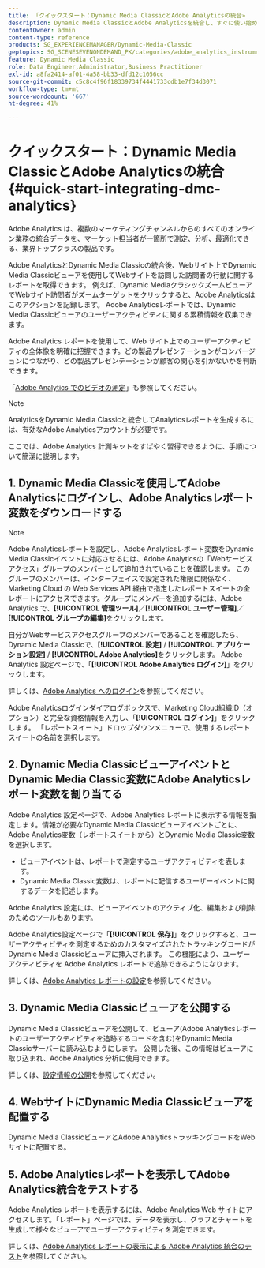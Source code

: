 ```yaml
---
title: 「クイックスタート：Dynamic Media ClassicとAdobe Analyticsの統合»
description: Dynamic Media ClassicとAdobe Analyticsを統合し、すぐに使い始めるのに役立つ概要とクイックスタートです。
contentOwner: admin
content-type: reference
products: SG_EXPERIENCEMANAGER/Dynamic-Media-Classic
geptopics: SG_SCENESEVENONDEMAND_PK/categories/adobe_analytics_instrumentation_kit
feature: Dynamic Media Classic
role: Data Engineer,Administrator,Business Practitioner
exl-id: a8fa2414-af01-4a58-bb33-dfd12c1056cc
source-git-commit: c5c8c4f96f18339734f4441733cdb1e7f34d3071
workflow-type: tm+mt
source-wordcount: '667'
ht-degree: 41%

---
```


# クイックスタート：Dynamic Media ClassicとAdobe Analyticsの統合 {#quick-start-integrating-dmc-analytics}

Adobe Analytics は、複数のマーケティングチャンネルからのすべてのオンライン業務の統合データを、マーケット担当者が一箇所で測定、分析、最適化できる、業界トップクラスの製品です。

Adobe AnalyticsとDynamic Media Classicの統合後、Webサイト上でDynamic Media Classicビューアを使用してWebサイトを訪問した訪問者の行動に関するレポートを取得できます。 例えば、Dynamic MediaクラシックズームビューアでWebサイト訪問者がズームターゲットをクリックすると、Adobe Analyticsはこのアクションを記録します。 Adobe Analyticsレポートでは、Dynamic Media Classicビューアのユーザーアクティビティに関する累積情報を収集できます。

Adobe Analytics レポートを使用して、Web サイト上でのユーザーアクティビティの全体像を明確に把握できます。どの製品プレゼンテーションがコンバージョンにつながり、どの製品プレゼンテーションが顧客の関心を引かないかを判断できます。

「[Adobe Analytics でのビデオの測定](https://experienceleague.adobe.com/docs/media-analytics/using/media-overview.html)」も参照してください。

>[!NOTE]
>
>AnalyticsをDynamic Media Classicと統合してAnalyticsレポートを生成するには、有効なAdobe Analyticsアカウントが必要です。

ここでは、Adobe Analytics 計測キットをすばやく習得できるように、手順について簡潔に説明します。

## 1. Dynamic Media Classicを使用してAdobe Analyticsにログインし、Adobe Analyticsレポート変数をダウンロードする

>[!NOTE]
>
>Adobe Analyticsレポートを設定し、Adobe Analyticsレポート変数をDynamic Media Classicイベントに対応させるには、Adobe Analyticsの「Webサービスアクセス」グループのメンバーとして追加されていることを確認します。 このグループのメンバーは、インターフェイスで設定された権限に関係なく、Marketing Cloud の Web Services API 経由で指定したレポートスイートの全レポートにアクセスできます。グループにメンバーを追加するには、Adobe Analytics で、**[!UICONTROL 管理ツール]**／**[!UICONTROL ユーザー管理]**／**[!UICONTROL グループの編集]**&#x200B;をクリックします。

自分がWebサービスアクセスグループのメンバーであることを確認したら、Dynamic Media Classicで、**[!UICONTROL 設定]** / **[!UICONTROL アプリケーション設定]** / **[!UICONTROL Adobe Analytics]**&#x200B;をクリックします。 Adobe Analytics 設定ページで、「**[!UICONTROL Adobe Analytics ログイン]**」をクリックします。

詳しくは、[Adobe Analytics へのログイン](log-analytics.md#log_in_to_adobe_analytics)を参照してください。

Adobe Analyticsログインダイアログボックスで、Marketing Cloud組織ID（オプション）と完全な資格情報を入力し、「**[!UICONTROL ログイン]**」をクリックします。 「レポートスイート」ドロップダウンメニューで、使用するレポートスイートの名前を選択します。

## 2. Dynamic Media ClassicビューアイベントとDynamic Media Classic変数にAdobe Analyticsレポート変数を割り当てる

Adobe Analytics 設定ページで、Adobe Analytics レポートに表示する情報を指定します。情報が必要なDynamic Media Classicビューアイベントごとに、Adobe Analytics変数（レポートスイートから）とDynamic Media Classic変数を選択します。

* ビューアイベントは、レポートで測定するユーザアクティビティを表します。
* Dynamic Media Classic変数は、レポートに配信するユーザーイベントに関するデータを記述します。

Adobe Analytics 設定には、ビューアイベントのアクティブ化、編集および削除のためのツールもあります。

Adobe Analytics設定ページで「**[!UICONTROL 保存]**」をクリックすると、ユーザーアクティビティを測定するためのカスタマイズされたトラッキングコードがDynamic Media Classicビューアに挿入されます。 この機能により、ユーザーアクティビティを Adobe Analytics レポートで追跡できるようになります。

詳しくは、[Adobe Analytics レポートの設定](configuring-analytics-reports.md#configuring_adobe_analytics_reports)を参照してください。

## 3. Dynamic Media Classicビューアを公開する

Dynamic Media Classicビューアを公開して、ビューア(Adobe Analyticsレポートのユーザーアクティビティを追跡するコードを含む)をDynamic Media Classicサーバーに読み込むようにします。 公開した後、この情報はビューアに取り込まれ、Adobe Analytics 分析に使用できます。

詳しくは、[設定情報の公開](publishing-analytics-configuration-information.md#publishing_adobe_analytics_configuration_information)を参照してください。

## 4. WebサイトにDynamic Media Classicビューアを配置する

Dynamic Media ClassicビューアとAdobe AnalyticsトラッキングコードをWebサイトに配置する。

## 5. Adobe Analyticsレポートを表示してAdobe Analytics統合をテストする

Adobe Analytics レポートを表示するには、Adobe Analytics Web サイトにアクセスします。「レポート」ページでは、データを表示し、グラフとチャートを生成して様々なビューアでユーザーアクティビティを測定できます。

詳しくは、[Adobe Analytics レポートの表示による Adobe Analytics 統合のテスト](testing-integration-viewing-analytics-report.md#testing_the_integration_by_viewing_an_adobe_analytics_report)を参照してください。
